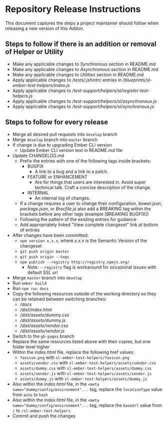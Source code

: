 # Repository Release Instructions

This document captures the steps a project maintainer should follow when releasing a new version of this Addon.

## Steps to follow if there is an addition or removal of Helper or Utility

* Make any applicable changes to *Synchronous* section in README.md
* Make any applicable changes to *Asynchronous* section in README.md
* Make any applicable changes to *Utilities* section in README.md
* Apply applicable changes to */tests/.jshintrc* entries in */blueprints/sl-ember-test-helpers/index.js*
* Apply applicable changes to */test-support/helpers/sl/register-test-helpers.js*
* Apply applicable changes to */test-support/helpers/sl/asynchronous.js*
* Apply applicable changes to */test-support/helpers/sl/synchronous.js*


## Steps to follow for every release

* Merge all desired pull requests into `develop` branch
* Merge `develop` branch into `master` branch
* If change is due to upgrading Ember CLI version
    * Update Ember CLI version text in README.md file
* Update CHANGELOG.md
    * Prefix the entries with one of the following tags inside brackets:
        * BUGFIX
            * A link to a bug and a link to a patch.
        * FEATURE or ENHANCEMENT
            * Are for things that users are interested in. Avoid super technical talk. Craft a concise description of the change.
        * INTERNAL
            * An internal log of changes.
    * If a change requires a user to change their configuration, *bower.json*, *package.json*, or *Brocfile.js* also add a BREAKING tag within the brackets before any other tags (example [BREAKING BUGFIX])
    * Following the pattern of the existing entries for guidance
    * Add appropriately linked "View complete changeset" link at bottom of entries
* After changes have been committed:
    * `npm version x.x.x`, where *x.x.x* is the Semantic Version of the changeset
    * `git push origin master`
    * `git push origin --tags`
    * `npm publish --registry http://registry.npmjs.org/`
        * Note: `--registry` flag is workaround for occasional issues with default SSL url
* Merge `master` branch into `develop`
* Run `ember build`
* Run `npm run docs`
* Copy the following resources outside of the working directory so they can be retained between switching branches:
    * */docs*
    * */dist/index.html*
    * */dist/assets/dummy.css*
    * */dist/assets/dummy.js*
    * */dist/assets/vendor.css*
    * */dist/assets/vendor.js*
* Switch to the `gh-pages` branch
* Replace the same resources listed above with their copies, but one folder level higher
* Within the *index.html* file, replace the following href values:
    * `favicon.png` with `sl-ember-test-helpers/favicon.png`
    * `assets/vendor.css` with `sl-ember-test-helpers/assets/vendor.css`
    * `assets/dummy.css` with `sl-ember-test-helpers/assets/dummy.css`
    * `assets/vendor.js` with `sl-ember-test-helpers/assets/vendor.js`
    * `assets/dummy.js` with `sl-ember-test-helpers/assets/dummy.js`
* Also within the *index.html* file, in the `<meta name="dummy/config/environment"...` tag, replace the `locationType` value from `auto` to `hash`
* Also within the *index.html* file, in the `<meta name="dummy/config/environment"...` tag, replace the `baseUrl` value from `/` to `/sl-ember-test-helpers`
* Commit and push the changes